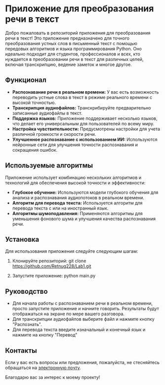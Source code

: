 # Приложение для преобразования речи в текст

Добро пожаловать в репозиторий приложения для преобразования речи в текст! Это приложение предназначено для точного преобразования устных слов в письменный текст с помощью передовых алгоритмов и языка программирования Python. Оно идеально подходит для студентов, профессионалов и всех, кто нуждается в преобразовании речи в текст для различных целей, включая транскрипцию, ведение заметок и многое другое.

## Функционал

- **Распознавание речи в реальном времени:** У вас есть возможность переводить устные слова в текст в режиме реального времени с высокой точностью.
- **Транскрипция аудиофайлов:** Транскрибируйте предварительно записанные аудиофайлы в текст.
- **Поддержка языков:** Приложение поддерживает несколько языков, что делает его универсальным для пользователей по всему миру.
- **Настройка чувствительности:** Предусмотрены настройки для учета различной громкости и скорости речи.
- **Улучшенное распознавание с использованием ИИ:** Используются нейронные сети для улучшения точности распознавания и сокращения ошибок.

## Используемые алгоритмы

Приложение использует комбинацию нескольких алгоритмов и технологий для обеспечения высокой точности и эффективности:

- **Глубокое обучение:** Используются модели глубокого обучения для анализа и распознавания аудиопотоков в реальном времени.
- **Алгоритм для перевода текста:** Используется алгоритм для перевода текста с или на иностранный язык.
- **Алгоритмы шумоподавления:** Применяются алгоритмы для уменьшения фонового шума и улучшения качества распознавания речи.

## Установка

Для использования приложения следуйте следующим шагам:

1. Клонируйте репозиторий:
git clone https://github.com/Retnug228/Lab1.git

2. Запустите приложение:
python main.py

## Руководство

- Для начала работы с распознаванием речи в реальном времени, просто запустите приложение и начните говорить. Результаты будут отображаться на экране по мере вашего разговора.
- Для транскрипции аудиофайлов выберите файл и нажмите кнопку "Распознать".
- Для перевода текста введите изначальный и конечный язык и нажмите на кнопку "Перевод"

## Контакты

Если у вас есть вопросы или предложения, пожалуйста, не стесняйтесь обращаться на [электронную почту](mailto:retnug2005@gmail.com).

Благодарю вас за интерес к моему проекту!


